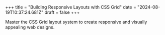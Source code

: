 +++
title = "Building Responsive Layouts with CSS Grid"
date = "2024-08-19T10:37:24.681Z"
draft = false
+++

  Master the CSS Grid layout system to create responsive and visually appealing web designs.
        